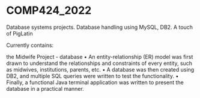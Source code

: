 # COMP424_2022
Database systems projects. Database handling using MySQL, DB2. A touch of PigLatin

Currently contains:

the Midwife Project - database
•	An entity-relationship (ER) model was first drawn to understand the relationships and constraints of every entity, such as midwives, institutions, parents, etc.
•	A database was then created using DB2, and multiple SQL queries were written to test the functionality.
•	Finally, a functional Java terminal application was written to present the database in a practical manner.
